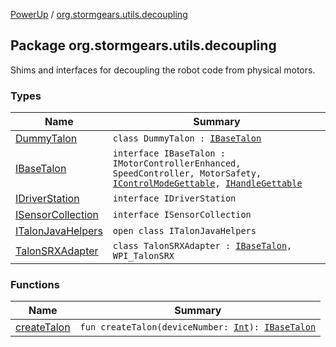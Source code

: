 [PowerUp](../index.md) / [org.stormgears.utils.decoupling](./index.md)

## Package org.stormgears.utils.decoupling

Shims and interfaces for decoupling the robot code from physical motors.

### Types

| Name | Summary |
|---|---|
| [DummyTalon](-dummy-talon/index.md) | `class DummyTalon : `[`IBaseTalon`](-i-base-talon/index.md) |
| [IBaseTalon](-i-base-talon/index.md) | `interface IBaseTalon : IMotorControllerEnhanced, SpeedController, MotorSafety, `[`IControlModeGettable`](-i-talon-java-helpers/__-d-o_-n-o-t_-u-s-e_-o-r_-y-o-u_-w-i-l-l_-b-e_-f-i-r-e-d/-i-control-mode-gettable/index.md)`, `[`IHandleGettable`](-i-talon-java-helpers/__-d-o_-n-o-t_-u-s-e_-o-r_-y-o-u_-w-i-l-l_-b-e_-f-i-r-e-d/-i-handle-gettable/index.md) |
| [IDriverStation](-i-driver-station.md) | `interface IDriverStation` |
| [ISensorCollection](-i-sensor-collection/index.md) | `interface ISensorCollection` |
| [ITalonJavaHelpers](-i-talon-java-helpers/index.md) | `open class ITalonJavaHelpers` |
| [TalonSRXAdapter](-talon-s-r-x-adapter/index.md) | `class TalonSRXAdapter : `[`IBaseTalon`](-i-base-talon/index.md)`, WPI_TalonSRX` |

### Functions

| Name | Summary |
|---|---|
| [createTalon](create-talon.md) | `fun createTalon(deviceNumber: `[`Int`](https://kotlinlang.org/api/latest/jvm/stdlib/kotlin/-int/index.html)`): `[`IBaseTalon`](-i-base-talon/index.md) |
